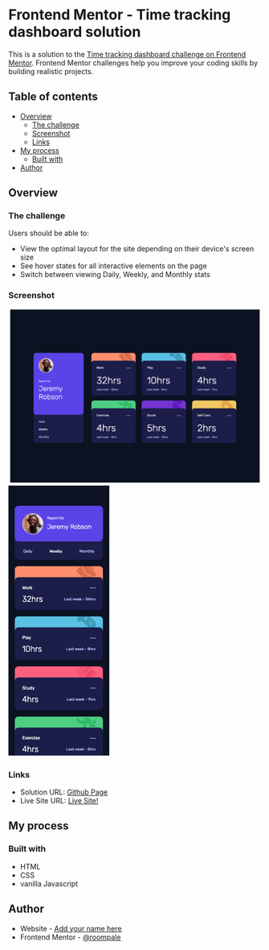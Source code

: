 # Frontend Mentor - Time tracking dashboard solution

This is a solution to the [Time tracking dashboard challenge on Frontend Mentor](https://www.frontendmentor.io/challenges/time-tracking-dashboard-UIQ7167Jw). Frontend Mentor challenges help you improve your coding skills by building realistic projects. 

## Table of contents

- [Overview](#overview)
  - [The challenge](#the-challenge)
  - [Screenshot](#screenshot)
  - [Links](#links)
- [My process](#my-process)
  - [Built with](#built-with)
- [Author](#author)

## Overview

### The challenge

Users should be able to:

- View the optimal layout for the site depending on their device's screen size
- See hover states for all interactive elements on the page
- Switch between viewing Daily, Weekly, and Monthly stats

### Screenshot

![Desktop](./desktop-screenshot.png)
![Mobile](./mobile-screenshot.png)


### Links

- Solution URL: [Github Page](https://github.com/roompale/time-tracking-dashboard)
- Live Site URL: [Live Site!](https://roompale.github.io/time-tracking-dashboard/)

## My process

### Built with

- HTML
- CSS
- vanilla Javascript


## Author

- Website - [Add your name here](https://www.your-site.com)
- Frontend Mentor - [@roompale](https://www.frontendmentor.io/profile/roompale)



